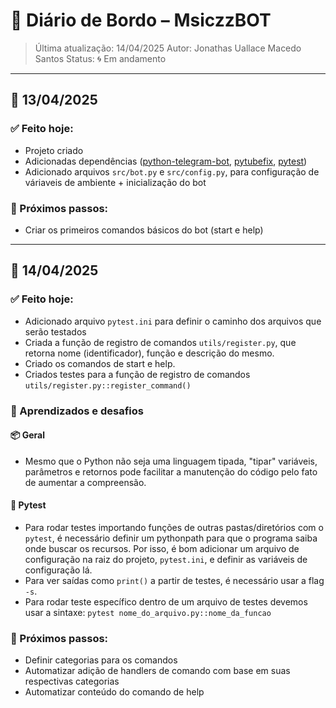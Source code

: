 # 📘 Diário de Bordo – MsiczzBOT

> Última atualização: 14/04/2025
> Autor: Jonathas Uallace Macedo Santos
> Status: 🌀 Em andamento

---

## 📅 13/04/2025

### ✅ Feito hoje:
- Projeto criado
- Adicionadas dependências ([python-telegram-bot](https://docs.python-telegram-bot.org/en/stable/), [pytubefix](https://pytubefix.readthedocs.io/en/latest/), [pytest](https://docs.pytest.org/en/stable/))
- Adicionado arquivos `src/bot.py` e `src/config.py`, para configuração de váriaveis de ambiente + inicialização do bot

### 🧭 Próximos passos:
- Criar os primeiros comandos básicos do bot (start e help)

---

## 📅 14/04/2025

### ✅ Feito hoje:
- Adicionado arquivo `pytest.ini` para definir o caminho dos arquivos que serão testados
- Criada a função de registro de comandos `utils/register.py`, que retorna nome (identificador), função e descrição do mesmo.
- Criado os comandos de start e help.
- Criados testes para a função de registro de comandos `utils/register.py::register_command()`

### 🎯 Aprendizados e desafios

#### 📦 Geral
- Mesmo que o Python não seja uma linguagem tipada, "tipar" variáveis, parâmetros e retornos pode facilitar a manutenção do código pelo fato de aumentar a compreensão.

#### 🧪 Pytest
- Para rodar testes importando funções de outras pastas/diretórios com o `pytest`, é necessário definir um pythonpath para que o programa saiba onde buscar os recursos. Por isso, é bom adicionar um arquivo de configuração na raiz do projeto, `pytest.ini`, e definir as variáveis de configuração lá.
- Para ver saídas como `print()` a partir de testes, é necessário usar a flag `-s`.
- Para rodar teste específico dentro de um arquivo de testes devemos usar a sintaxe: `pytest nome_do_arquivo.py::nome_da_funcao`

### 🧭 Próximos passos:
- Definir categorias para os comandos
- Automatizar adição de handlers de comando com base em suas respectivas categorias
- Automatizar conteúdo do comando de help
